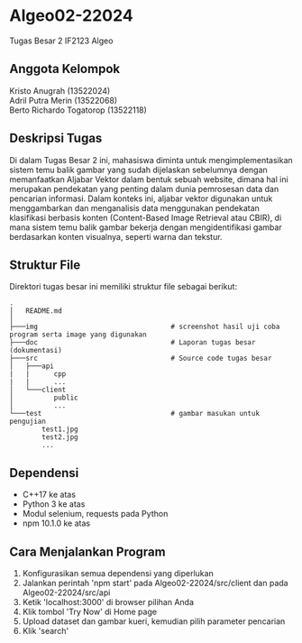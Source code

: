 # Algeo02-22024
Tugas Besar 2 IF2123 Algeo

## Anggota Kelompok
Kristo Anugrah  (13522024) <br/>
Adril Putra Merin (13522068) <br/>
Berto Richardo Togatorop (13522118) <br/>

## Deskripsi Tugas
Di dalam Tugas Besar 2 ini, mahasiswa diminta untuk mengimplementasikan sistem temu balik gambar yang sudah dijelaskan sebelumnya dengan memanfaatkan Aljabar Vektor dalam bentuk sebuah website, dimana hal ini merupakan pendekatan yang penting dalam dunia pemrosesan data dan pencarian informasi. Dalam konteks ini, aljabar vektor digunakan untuk menggambarkan dan menganalisis data menggunakan pendekatan klasifikasi berbasis konten (Content-Based Image Retrieval atau CBIR), di mana sistem temu balik gambar bekerja dengan mengidentifikasi gambar berdasarkan konten visualnya, seperti warna dan tekstur.

## Struktur File
Direktori tugas besar ini memiliki struktur file sebagai berikut:
```shell
.
│   README.md
│
├───img                                 # screenshot hasil uji coba program serta image yang digunakan            
├───doc                                 # Laporan tugas besar (dokumentasi)
├───src                                 # Source code tugas besar
│   ├───api
|   |      cpp
|   |      ...
│   └───client
│          public
│          ...
└───test                                # gambar masukan untuk pengujian
        test1.jpg
        test2.jpg
        ...   
```
## Dependensi
* C++17 ke atas
* Python 3 ke atas
* Modul selenium, requests pada Python
* npm 10.1.0 ke atas

## Cara Menjalankan Program
1. Konfigurasikan semua dependensi yang diperlukan
2. Jalankan perintah 'npm start' pada Algeo02-22024/src/client dan pada Algeo02-22024/src/api
3. Ketik 'localhost:3000' di browser pilihan Anda
4. Klik tombol 'Try Now' di Home page
5. Upload dataset dan gambar kueri, kemudian pilih parameter pencarian
6. Klik 'search'
